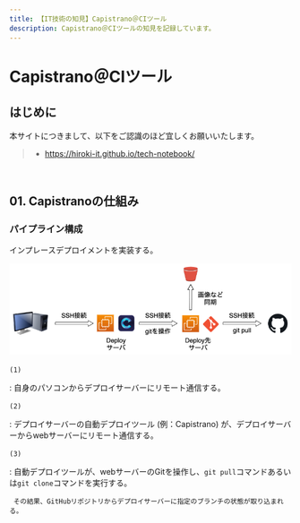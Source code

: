 ```yaml
---
title: 【IT技術の知見】Capistrano＠CIツール
description: Capistrano＠CIツールの知見を記録しています。
---
```


# Capistrano＠CIツール

## はじめに

本サイトにつきまして、以下をご認識のほど宜しくお願いいたします。

> - https://hiroki-it.github.io/tech-notebook/

<br>

## 01. Capistranoの仕組み

### パイプライン構成

インプレースデプロイメントを実装する。

![capistrano_ec2](https://raw.githubusercontent.com/hiroki-it/tech-notebook-images/master/images/capistrano_ec2.png)

`(1)`

: 自身のパソコンからデプロイサーバーにリモート通信する。

`(2)`

: デプロイサーバーの自動デプロイツール (例：Capistrano) が、デプロイサーバーからwebサーバーにリモート通信する。

`(3)`

: 自動デプロイツールが、webサーバーのGitを操作し、`git pull`コマンドあるいは`git clone`コマンドを実行する。

     その結果、GitHubリポジトリからデプロイサーバーに指定のブランチの状態が取り込まれる。

<br>
